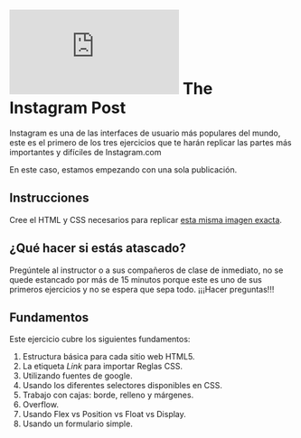# ![alt text](https://assets.breatheco.de/apis/img/images.php?blob&random&cat=icon&tags=breathecode,32)  The Instagram Post

Instagram es una de las interfaces de usuario más populares del mundo, este es el primero de los tres ejercicios que te harán replicar las partes más importantes y difíciles de Instagram.com

En este caso, estamos empezando con una sola publicación.

## Instrucciones

Cree el HTML y CSS necesarios para replicar [esta misma imagen exacta](https://projects.breatheco.de/json?slug=instagram-post&preview).

## ¿Qué hacer si estás atascado?

Pregúntele al instructor o a sus compañeros de clase de inmediato, no se quede estancado por más de 15 minutos porque este es uno de sus primeros ejercicios y no se espera que sepa todo. ¡¡¡Hacer preguntas!!!

## Fundamentos
Este ejercicio cubre los siguientes fundamentos:
1. Estructura básica para cada sitio web HTML5.
2. La etiqueta *Link* para importar Reglas CSS.
3. Utilizando fuentes de google.
3. Usando los diferentes selectores disponibles en CSS.
4. Trabajo con cajas: borde, relleno y márgenes.
5. Overflow.
6. Usando Flex vs Position vs Float vs Display.
7. Usando un formulario simple.